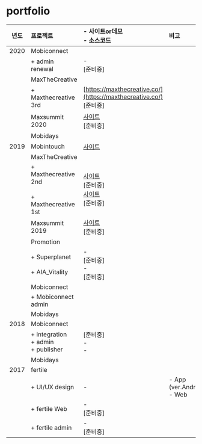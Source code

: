 # portfolio

| 년도  | 프로젝트 | - 사이트or데모 <br>- 소스코드 | 비고 |
|:-----:|:--------|:--------|:--------|
|2020   |Mobiconnect       |
|       |  + admin renewal | -<br>[준비중] |
|       |MaxTheCreative    |
|       |  + Maxthecreative 3rd | [https://maxthecreative.co/](https://maxthecreative.co/)<br>[준비중] | 
|       |Maxsummit 2020    | [사이트](https://maxsummit.co/)<br>[준비중] | 
|       |Mobidays    |
|2019   |Mobintouch  | [사이트](https://mobintouch.co.kr/)<br>| 
|       |MaxTheCreative    | 
|       |  + Maxthecreative 2nd <br/><br> + Maxthecreative 1st | [사이트](https://maxthecreative.co/2019/2nd)<br>[준비중] <br/> [사이트](https://maxthecreative.co/2019/1st)<br>[준비중] | 
|       |Maxsummit 2019    | [사이트](https://maxsummit.co/2019/)<br>[준비중] |
|       |Promotion    |
|       |+ Superplanet  <br/><br/> + AIA_Vitality  | -<br>[준비중] <br/> -<br>[준비중] |
|       |Mobiconnect    |
|       |+ Mobiconnect admin    | 
|       |Mobidays    | 
|2018   |Mobiconnect  |
|       |  + integration <br/> + admin <br/> + publisher | [준비중] <br> - <br> - | 
|       |Mobidays    |
|2017   |fertile  |
|       |  + UI/UX design  | - | - App (ver.Android)<br/> - Web |
|       |  + fertile Web  | -<br>[준비중] |
|       |  + fertile admin | -<br>[준비중] |

  

